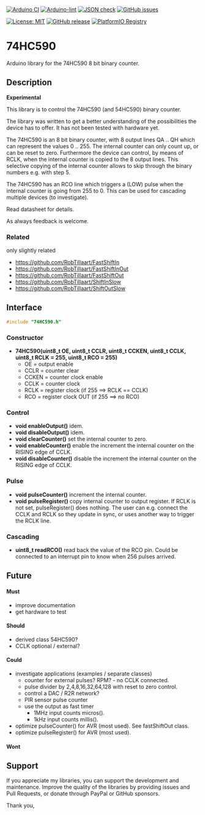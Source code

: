 
[![Arduino CI](https://github.com/RobTillaart/74HC590/workflows/Arduino%20CI/badge.svg)](https://github.com/marketplace/actions/arduino_ci)
[![Arduino-lint](https://github.com/RobTillaart/74HC590/actions/workflows/arduino-lint.yml/badge.svg)](https://github.com/RobTillaart/74HC590/actions/workflows/arduino-lint.yml)
[![JSON check](https://github.com/RobTillaart/74HC590/actions/workflows/jsoncheck.yml/badge.svg)](https://github.com/RobTillaart/74HC590/actions/workflows/jsoncheck.yml)
[![GitHub issues](https://img.shields.io/github/issues/RobTillaart/74HC590.svg)](https://github.com/RobTillaart/74HC590/issues)

[![License: MIT](https://img.shields.io/badge/license-MIT-green.svg)](https://github.com/RobTillaart/74HC590/blob/master/LICENSE)
[![GitHub release](https://img.shields.io/github/release/RobTillaart/74HC590.svg?maxAge=3600)](https://github.com/RobTillaart/74HC590/releases)
[![PlatformIO Registry](https://badges.registry.platformio.org/packages/robtillaart/library/74HC590.svg)](https://registry.platformio.org/libraries/robtillaart/74HC590)


# 74HC590

Arduino library for the 74HC590 8 bit binary counter.


## Description

**Experimental**

This library is to control the 74HC590 (and 54HC590) binary counter.

The library was written to get a better understanding of the possibilities 
the device has to offer. It has not been tested with hardware yet.

The 74HC590 is an 8 bit binary counter, with 8 output lines QA .. QH which
can represent the values 0 .. 255.
The internal counter can only count up, or can be reset to zero.
Furthermore the device can control, by means of RCLK, when the internal counter 
is copied to the 8 output lines.
This selective copying of the internal counter allows to skip through the 
binary numbers e.g. with step 5.

The 74HC590 has an RCO line which triggers a (LOW) pulse when the internal
counter is going from 255 to 0. 
This can be used for cascading multiple devices (to investigate).

Read datasheet for details.

As always feedback is welcome. 


### Related

only slightly related
- https://github.com/RobTillaart/FastShiftIn
- https://github.com/RobTillaart/FastShiftInOut
- https://github.com/RobTillaart/FastShiftOut
- https://github.com/RobTillaart/ShiftInSlow
- https://github.com/RobTillaart/ShiftOutSlow


## Interface

```cpp
#include "74HC590.h"
```

### Constructor

- **74HC590(uint8_t OE, uint8_t CCLR, uint8_t CCKEN, uint8_t CCLK, uint8_t RCLK = 255, uint8_t RCO = 255)**
  - OE    = output enable
  - CCLR  = counter clear
  - CCKEN = counter clock enable
  - CCLK  = counter clock
  - RCLK  = register clock (if 255 ==> RCLK == CCLK)
  - RCO   = register clock OUT (if 255 ==>  no RCO)

### Control

- **void enableOutput()** idem.
- **void disableOutput()** idem.
- **void clearCounter()** set the internal counter to zero.
- **void enableCounter()** enable the increment the internal counter on the RISING edge of CCLK.
- **void disableCounter()** disable the increment the internal counter on the RISING edge of CCLK.


### Pulse

- **void pulseCounter()** increment the internal counter.
- **void pulseRegister()** copy internal counter to output register.
If RCLK is not set, pulseRegister() does nothing.
The user can e.g. connect the CCLK and RCLK so they update in sync,
or uses another way to trigger the RCLK line.


### Cascading

- **uint8_t readRCO()** read back the value of the RCO pin.
Could be connected to an interrupt pin to know when 256 pulses arrived.


## Future

#### Must

- improve documentation
- get hardware to test

#### Should

- derived class 54HC590?
- CCLK optional / external?

#### Could

- investigate applications (examples / separate classes)
  - counter for external pulses?  RPM? - no CCLK connected.
  - pulse divider by 2,4,8,16,32,64,128 with reset to zero control.
  - control a DAC / R2R network?
  - PIR sensor pulse counter
  - use the output as fast timer 
    - 1MHz input counts micros().
    - 1kHz input counts millis().
- optimize pulseCounter() for AVR (most used). See fastShiftOut class.
- optimize pulseRegister() for AVR (most used).

#### Wont


## Support

If you appreciate my libraries, you can support the development and maintenance.
Improve the quality of the libraries by providing issues and Pull Requests, or
donate through PayPal or GitHub sponsors.

Thank you,


